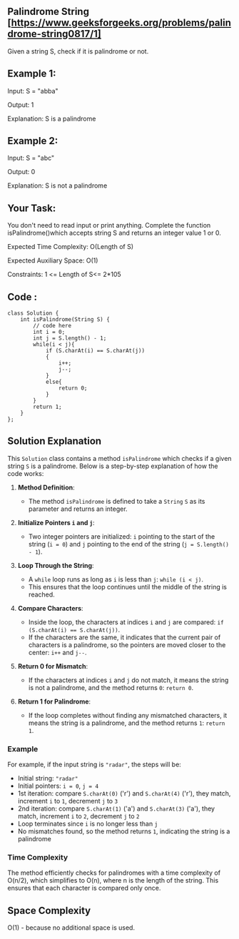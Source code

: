 ## Palindrome String [https://www.geeksforgeeks.org/problems/palindrome-string0817/1]

Given a string S, check if it is palindrome or not.

## Example 1:

Input: S = "abba"

Output: 1

Explanation: S is a palindrome

## Example 2:

Input: S = "abc" 

Output: 0

Explanation: S is not a palindrome

## Your Task:

You don't need to read input or print anything. Complete the function isPalindrome()which accepts string S and returns an integer value 1 or 0.

Expected Time Complexity: O(Length of S)

Expected Auxiliary Space: O(1)

Constraints:  1 <= Length of S<= 2*105

## Code :

```
class Solution {
    int isPalindrome(String S) {
        // code here
        int i = 0;
        int j = S.length() - 1;
        while(i < j){
            if (S.charAt(i) == S.charAt(j))
            {
                i++;
                j--;
            }
            else{
                return 0;
            }
        }
        return 1;
    }
};
```

## Solution Explanation

This `Solution` class contains a method `isPalindrome` which checks if a given string `S` is a palindrome. Below is a step-by-step explanation of how the code works:

1. **Method Definition**:
    - The method `isPalindrome` is defined to take a `String` `S` as its parameter and returns an integer.

2. **Initialize Pointers `i` and `j`**:
    - Two integer pointers are initialized: `i` pointing to the start of the string (`i = 0`) and `j` pointing to the end of the string (`j = S.length() - 1`).

3. **Loop Through the String**:
    - A `while` loop runs as long as `i` is less than `j`: `while (i < j)`.
    - This ensures that the loop continues until the middle of the string is reached.

4. **Compare Characters**:
    - Inside the loop, the characters at indices `i` and `j` are compared: `if (S.charAt(i) == S.charAt(j))`.
    - If the characters are the same, it indicates that the current pair of characters is a palindrome, so the pointers are moved closer to the center: `i++` and `j--`.

5. **Return 0 for Mismatch**:
    - If the characters at indices `i` and `j` do not match, it means the string is not a palindrome, and the method returns `0`: `return 0`.

6. **Return 1 for Palindrome**:
    - If the loop completes without finding any mismatched characters, it means the string is a palindrome, and the method returns `1`: `return 1`.

### Example

For example, if the input string is `"radar"`, the steps will be:
- Initial string: `"radar"`
- Initial pointers: `i = 0`, `j = 4`
- 1st iteration: compare `S.charAt(0)` ('r') and `S.charAt(4)` ('r'), they match, increment `i` to `1`, decrement `j` to `3`
- 2nd iteration: compare `S.charAt(1)` ('a') and `S.charAt(3)` ('a'), they match, increment `i` to `2`, decrement `j` to `2`
- Loop terminates since `i` is no longer less than `j`
- No mismatches found, so the method returns `1`, indicating the string is a palindrome

### Time Complexity

The method efficiently checks for palindromes with a time complexity of O(n/2), which simplifies to O(n), where n is the length of the string. This ensures that each character is compared only once.

## Space Complexity 

O(1) - because no additional space is used.
